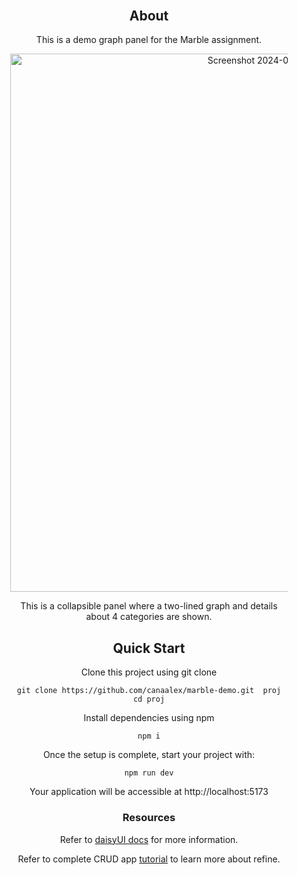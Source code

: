 <div align="center" style="margin: 30px;">

## About

This is a demo graph panel for the Marble assignment.


<img width="861" alt="Screenshot 2024-03-11 at 6 11 20 PM" src="https://github.com/canaalex/marble-demo/assets/62827365/0d3a9218-c269-4a26-8748-64d6ab2a14c5">

This is a collapsible panel where a two-lined graph and details about 4 categories are shown.

## Quick Start

Clone this project using git clone

```
git clone https://github.com/canaalex/marble-demo.git  proj
cd proj
```

Install dependencies using npm

```
npm i
```


Once the setup is complete, start your project with:

```
npm run dev
```

Your application will be accessible at http://localhost:5173


### Resources

Refer to [daisyUI docs](https://daisyui.com/docs/install/) for more information.

Refer to complete CRUD app [tutorial](https://refine.dev/docs/tutorial/introduction/index/) to learn more about refine.
